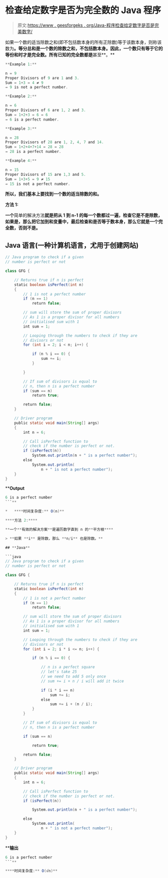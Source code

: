 # 检查给定数字是否为完全数的 Java 程序

> 原文:[https://www . geesforgeks . org/Java-程序检查给定数字是否是完美数字/](https://www.geeksforgeeks.org/java-program-to-check-if-a-given-number-is-perfect-number/)

如果一个数的适当除数之和(即不包括数本身的所有正除数)等于该数本身，则称该数为[](https://www.geeksforgeeks.org/perfect-number/)**。**等分总和**是一个数的除数之和，不包括数本身。因此，一个数只有等于它的等份和时才是完全数。所有已知的完全数都是**甚至**。**

```java
**Example 1:**

n = 9
Proper Divisors of 9 are 1 and 3.
Sum = 1+3 = 4 ≠ 9
⇒ 9 is not a perfect number.

**Example 2:**

n = 6
Proper Divisors of 6 are 1, 2 and 3.
Sum = 1+2+3 = 6 = 6
⇒ 6 is a perfect number.

**Example 3:**

n = 28
Proper Divisors of 28 are 1, 2, 4, 7 and 14.
Sum = 1+2+4+7+14 = 28 = 28
⇒ 28 is a perfect number.

**Example 4:**

n = 15
Proper Divisors of 15 are 1,3 and 5.
Sum = 1+3+5 = 9 ≠ 15
⇒ 15 is not a perfect number.
```

**所以，我们基本上要找到一个数的适当除数的和。**

****方法 1:****

**一个**简单的解决方法**就是把从 1 到 n-1 的每一个数都过一遍，检查它是不是除数，如果是，那么把它加到和变量中，最后检查和是否等于数本身，那么它就是一个完全数，否则不是。**

## **Java 语言(一种计算机语言，尤用于创建网站)**

```java
// Java program to check if a given
// number is perfect or not

class GFG {

    // Returns true if n is perfect
    static boolean isPerfect(int n)
    {
        // 1 is not a perfect number
        if (n == 1)
            return false;

        // sum will store the sum of proper divisors
        // As 1 is a proper divisor for all numbers
        // initialised sum with 1
        int sum = 1;

        // Looping through the numbers to check if they are
        // divisors or not
        for (int i = 2; i < n; i++) {

            if (n % i == 0) {
                sum += i;
            }

        }

        // If sum of divisors is equal to
        // n, then n is a perfect number
        if (sum == n)
            return true;

        return false;
    }

    // Driver program
    public static void main(String[] args)
    {
        int n = 6;

        // Call isPerfect function to
        // check if the number is perfect or not.
        if (isPerfect(n))
            System.out.println(n + " is a perfect number");
        else
            System.out.println(
                n + " is not a perfect number");
    }
}
```

****Output**

```java
6 is a perfect number
```** 

*   ****时间复杂度:** O(n)**

****方法 2:****

**一个**有效的解决方案**是遍历数字直到 n 的**平方根****

> **如果 **i** 是除数，那么 **n/i** 也是除数。**

## **Java**

```java
// Java program to check if a given
// number is perfect or not

class GFG {

    // Returns true if n is perfect
    static boolean isPerfect(int n)
    {
        // 1 is not a perfect number
        if (n == 1)
            return false;

        // sum will store the sum of proper divisors
        // As 1 is a proper divisor for all numbers
        // initialised sum with 1
        int sum = 1;

        // Looping through the numbers to check if they are
        // divisors or not
        for (int i = 2; i * i <= n; i++) {

            if (n % i == 0) {

                // n is a perfect square
                // let's take 25
                // we need to add 5 only once
                // sum += i + n / i will add it twice

                if (i * i == n)
                    sum += i;
                else
                    sum += i + (n / i);
            }
        }

        // If sum of divisors is equal to
        // n, then n is a perfect number

        if (sum == n)

            return true;

        return false;
    }

    // Driver program
    public static void main(String[] args)
    {
        int n = 6;

        // Call isPerfect function to
        // check if the number is perfect or not.
        if (isPerfect(n))

            System.out.println(n + " is a perfect number");

        else
            System.out.println(
                n + " is not a perfect number");
    }
}
```

****输出**

```java
6 is a perfect number
```** 

****时间复杂度:** O(√n)**